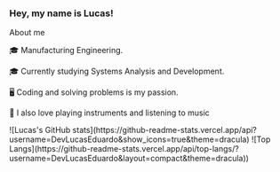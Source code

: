 ### Hey, my name is Lucas!

About me

🎓 Manufacturing Engineering.

🎓 Currently studying Systems Analysis and Development.

🖥️ Coding and solving problems is my passion.

🎸 I also love playing instruments and listening to music


<div style="display: inline_block"> 
  ![Lucas's GitHub stats](https://github-readme-stats.vercel.app/api?username=DevLucasEduardo&show_icons=true&theme=dracula)
  ![Top Langs](https://github-readme-stats.vercel.app/api/top-langs/?username=DevLucasEduardo&layout=compact&theme=dracula))
</div>
